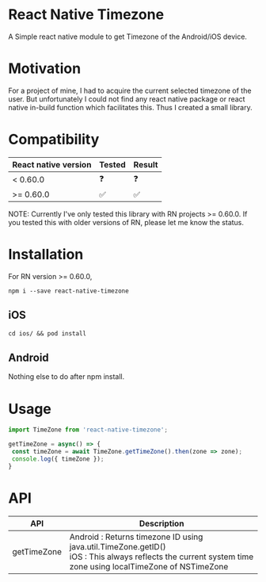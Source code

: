 # React Native Timezone
A Simple react native module to get Timezone of the Android/iOS device.

# Motivation
For a project of mine, I had to acquire the current selected timezone of the user. But unfortunately I could not find any react native package or react native in-build function which facilitates this. Thus I created a small library.

# Compatibility
| React native version | Tested | Result |
|----------------------|--------|--------|
| < 0.60.0             |   ❓   |   ❓   |
| >= 0.60.0            |   ✅   |   ✅   |

NOTE: Currently I've only tested this library with RN projects >= 0.60.0. If you tested this with older versions of RN, please let me know the status. 

# Installation
 
 For RN version >= 0.60.0,
 
 `npm i --save react-native-timezone`
 
 ## iOS
 `cd ios/ && pod install`
 
 ## Android
 Nothing else to do after npm install.
 
 # Usage
 ```javascript
import TimeZone from 'react-native-timezone';

getTimeZone = async() => {
  const timeZone = await TimeZone.getTimeZone().then(zone => zone);
  console.log({ timeZone });
}
```

 # API
| API         | Description                                                                                                                                                 |
|-------------|-------------------------------------------------------------------------------------------------------------------------------------------------------------|
| getTimeZone | Android : Returns timezone ID using java.util.TimeZone.getID()<br>iOS : This always reflects the current system time zone using localTimeZone of NSTimeZone |
